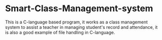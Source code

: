 # Smart-Class-Management-system
This is a C-language based program, it works as a class management system to assist a teacher in managing student's record and attendance, it is also a good example of file handling in C-language.
